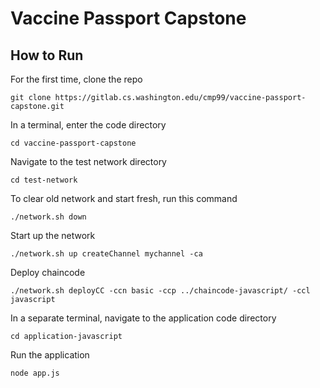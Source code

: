 # Vaccine Passport Capstone

## How to Run

For the first time, clone the repo

`git clone https://gitlab.cs.washington.edu/cmp99/vaccine-passport-capstone.git`


In a terminal, enter the code directory

`cd vaccine-passport-capstone`


Navigate to the test network directory

`cd test-network`


To clear old network and start fresh, run this command

`./network.sh down`


Start up the network

`./network.sh up createChannel mychannel -ca`


Deploy chaincode

`./network.sh deployCC -ccn basic -ccp ../chaincode-javascript/ -ccl javascript`


In a separate terminal, navigate to the application code directory

`cd application-javascript`


Run the application

`node app.js`
